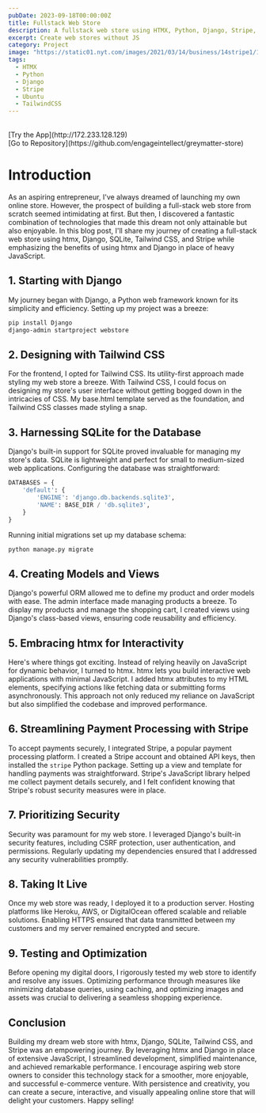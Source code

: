```yaml
---
pubDate: 2023-09-18T00:00:00Z
title: Fullstack Web Store
description: A fullstack web store using HTMX, Python, Django, Stripe, SQLite, Ubuntu, and Apache.
excerpt: Create web stores without JS
category: Project
image: "https://static01.nyt.com/images/2021/03/14/business/14stripe1/14stripe1-superJumbo.jpg"  
tags:
  - HTMX
  - Python
  - Django
  - Stripe
  - Ubuntu
  - TailwindCSS
---
```


<br>
[Try the App](http://172.233.128.129)
<br>
[Go to Repository](https://github.com/engageintellect/greymatter-store)


# Introduction

As an aspiring entrepreneur, I've always dreamed of launching my own online store. However, the prospect of building a full-stack web store from scratch seemed intimidating at first. But then, I discovered a fantastic combination of technologies that made this dream not only attainable but also enjoyable. In this blog post, I'll share my journey of creating a full-stack web store using htmx, Django, SQLite, Tailwind CSS, and Stripe while emphasizing the benefits of using htmx and Django in place of heavy JavaScript.

## **1. Starting with Django**

My journey began with Django, a Python web framework known for its simplicity and efficiency. Setting up my project was a breeze:

```bash
pip install Django
django-admin startproject webstore
```

## **2. Designing with Tailwind CSS**

For the frontend, I opted for Tailwind CSS. Its utility-first approach made styling my web store a breeze. With Tailwind CSS, I could focus on designing my store's user interface without getting bogged down in the intricacies of CSS. My base.html template served as the foundation, and Tailwind CSS classes made styling a snap.

## **3. Harnessing SQLite for the Database**

Django's built-in support for SQLite proved invaluable for managing my store's data. SQLite is lightweight and perfect for small to medium-sized web applications. Configuring the database was straightforward:

```python
DATABASES = {
    'default': {
        'ENGINE': 'django.db.backends.sqlite3',
        'NAME': BASE_DIR / 'db.sqlite3',
    }
}
```

Running initial migrations set up my database schema:

```bash
python manage.py migrate
```

## **4. Creating Models and Views**

Django's powerful ORM allowed me to define my product and order models with ease. The admin interface made managing products a breeze. To display my products and manage the shopping cart, I created views using Django's class-based views, ensuring code reusability and efficiency.

## **5. Embracing htmx for Interactivity**

Here's where things got exciting. Instead of relying heavily on JavaScript for dynamic behavior, I turned to htmx. htmx lets you build interactive web applications with minimal JavaScript. I added htmx attributes to my HTML elements, specifying actions like fetching data or submitting forms asynchronously. This approach not only reduced my reliance on JavaScript but also simplified the codebase and improved performance.

## **6. Streamlining Payment Processing with Stripe**

To accept payments securely, I integrated Stripe, a popular payment processing platform. I created a Stripe account and obtained API keys, then installed the `stripe` Python package. Setting up a view and template for handling payments was straightforward. Stripe's JavaScript library helped me collect payment details securely, and I felt confident knowing that Stripe's robust security measures were in place.

## **7. Prioritizing Security**

Security was paramount for my web store. I leveraged Django's built-in security features, including CSRF protection, user authentication, and permissions. Regularly updating my dependencies ensured that I addressed any security vulnerabilities promptly.

## **8. Taking It Live**

Once my web store was ready, I deployed it to a production server. Hosting platforms like Heroku, AWS, or DigitalOcean offered scalable and reliable solutions. Enabling HTTPS ensured that data transmitted between my customers and my server remained encrypted and secure.

## **9. Testing and Optimization**

Before opening my digital doors, I rigorously tested my web store to identify and resolve any issues. Optimizing performance through measures like minimizing database queries, using caching, and optimizing images and assets was crucial to delivering a seamless shopping experience.

## **Conclusion**

Building my dream web store with htmx, Django, SQLite, Tailwind CSS, and Stripe was an empowering journey. By leveraging htmx and Django in place of extensive JavaScript, I streamlined development, simplified maintenance, and achieved remarkable performance. I encourage aspiring web store owners to consider this technology stack for a smoother, more enjoyable, and successful e-commerce venture. With persistence and creativity, you can create a secure, interactive, and visually appealing online store that will delight your customers. Happy selling!

